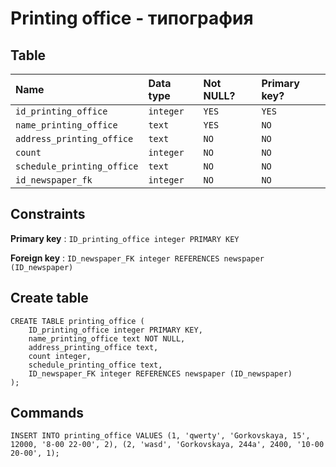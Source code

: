 # Printing office - типография

## Table

| Name                         | Data type                 | Not NULL? | Primary key? |
|:---------------------------- |:--------------------------|:----------|:-------------|
| `id_printing_office`         | `integer`                 | `YES`     | `YES`        |
| `name_printing_office`       | `text`                    | `YES`     | `NO`         |
| `address_printing_office`    | `text`                    | `NO`      | `NO`         |
| `count`                      | `integer`                 | `NO`      | `NO`         |
| `schedule_printing_office`   | `text`                    | `NO`      | `NO`         |
| `id_newspaper_fk`            | `integer`                 | `NO`      | `NO`         |


## Constraints


**Primary key** : `ID_printing_office integer PRIMARY KEY`

**Foreign key** : `ID_newspaper_FK integer REFERENCES newspaper (ID_newspaper)`


## Create table

```
CREATE TABLE printing_office (
	ID_printing_office integer PRIMARY KEY,
	name_printing_office text NOT NULL,
	address_printing_office text,
	count integer,
	schedule_printing_office text,
	ID_newspaper_FK integer REFERENCES newspaper (ID_newspaper)
); 
```

## Commands

```
INSERT INTO printing_office VALUES (1, 'qwerty', 'Gorkovskaya, 15', 12000, '8-00 22-00', 2), (2, 'wasd', 'Gorkovskaya, 244a', 2400, '10-00 20-00', 1);
```





